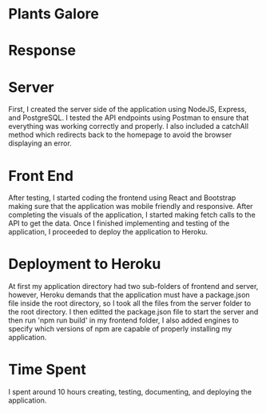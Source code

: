 # Plants Galore

# Response 

# Server
First, I created the server side of the application using NodeJS, Express, and PostgreSQL. I tested the API endpoints using Postman to ensure that everything was working correctly and properly. I also included a catchAll method which redirects back to the homepage to avoid the browser displaying an error. 

# Front End
After testing, I started coding the frontend using React and Bootstrap making sure that the application was mobile friendly and responsive. After completing the visuals of the application, I started making fetch calls to the API to get the data. Once I finished implementing and testing of the application, I proceeded to deploy the application to Heroku. 

# Deployment to Heroku
At first my application directory had two sub-folders of frontend and server, however, Heroku demands that the application must have a package.json file inside the root directory, so I took all the files from the server folder to the root directory. I then editted the package.json file to start the server and then run 'npm run build' in my frontend folder, I also added engines to specify which versions of npm are capable of properly installing my application. 

# Time Spent
I spent around 10 hours creating, testing, documenting, and deploying the application. 
